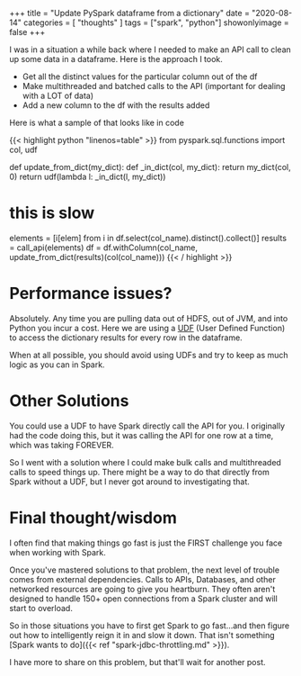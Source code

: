 +++
title = "Update PySpark dataframe from a dictionary"
date = "2020-08-14"
categories = [ "thoughts" ]
tags = ["spark", "python"]
showonlyimage = false
+++

I was in a situation a while back where I needed to make an API call to clean up some data in a dataframe. Here is the approach I took.

<!--more-->



- Get all the distinct values for the particular column out of the df
- Make multithreaded and batched calls to the API (important for dealing with a LOT of data)
- Add a new column to the df with the results added

Here is what a sample of that looks like in code

{{< highlight python "linenos=table" >}}
from pyspark.sql.functions import col, udf

def update_from_dict(my_dict):
    def _in_dict(col, my_dict):
        return my_dict(col, 0)
    return udf(lambda l: _in_dict(l, my_dict))

# this is slow
elements = [i[elem] from i in df.select(col_name).distinct().collect()]
results = call_api(elements)
df = df.withColumn(col_name, update_from_dict(results)(col(col_name)))
{{< / highlight >}}

# Performance issues?

Absolutely. Any time you are pulling data out of HDFS, out of JVM, and into Python you incur a cost. Here we are using a [UDF](https://spark.apache.org/docs/latest/api/python/pyspark.sql.html?highlight=udf#pyspark.sql.functions.udf) (User Defined Function) to access the dictionary results for every row in the dataframe.

When at all possible, you should avoid using UDFs and try to keep as much logic as you can in Spark.

# Other Solutions

You could use a UDF to have Spark directly call the API for you. I originally had the code doing this, but it was calling the API for one row at a time, which was taking FOREVER.

So I went with a solution where I could make bulk calls and multithreaded calls to speed things up. 
There might be a way to do that directly from Spark without a UDF, but I never got around to investigating that.

# Final thought/wisdom

I often find that making things go fast is just the FIRST challenge you face when working with Spark. 

Once you've mastered solutions to that problem, the next level of trouble comes from external dependencies. Calls to APIs, Databases, and other networked resources are going to give you heartburn. They often aren't designed to handle 150+ open connections from a Spark cluster and will start to overload. 

So in those situations you have to first get Spark to go fast...and then figure out how to intelligently reign it in and slow it down. That isn't something [Spark wants to do]({{< ref "spark-jdbc-throttling.md" >}}). 

I have more to share on this problem, but that'll wait for another post.

